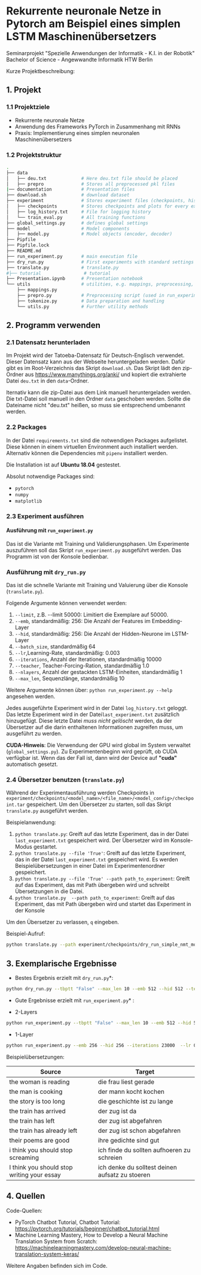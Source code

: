 # Rekurrente neuronale Netze in Pytorch am Beispiel eines simplen LSTM Maschinenübersetzers

Seminarprojekt "Spezielle Anwendungen der Informatik - K.I. in der Robotik"
Bachelor of Science - Angewwandte Informatik HTW Berlin


Kurze Projektbeschreibung:

## 1. Projekt
### 1.1 Projektziele

- Rekurrente neuronale Netze 
- Anwendung des Frameworks PyTorch in Zusammenhang mit RNNs
- Praxis: Implementierung eines simplen neuronalen Maschinenübersetzers


### 1.2 Projektstruktur

``` bash
.
├── data
│   ├── deu.txt             # Here deu.txt file should be placed
│   ├── prepro              # Stores all preprocessed pkl files
|── documentation           # Presentation files 
├── download.sh             # download dataset
├── experiment              # Stores experiment files (checkpoints, history, plots) and train_eval.py
│   ├── checkpoints         # Stores checkpoints and plots for every experiment
│   ├── log_history.txt     # File for logging history
│   └── train_eval.py       # All training functions
├── global_settings.py      # defines global settings
├── model                   # Model components
│   ├── model.py            # Model objects (encoder, decoder)
├── Pipfile         
├── Pipfile.lock
├── README.md
├── run_experiment.py       # main execution file
├── dry_run.py              # First experiments with standard settings
├── translate.py            # translate.py
#├── tutorial                # tutorial
├── Presentation.ipynb      # Presentation notebook
└── utils                   # utilities, e.g. mappings, preprocessing, tokenization, general utils
    ├── mappings.py
    ├── prepro.py           # Preprocessing script (used in run_experiment.py and dry_run.py)
    ├── tokenize.py         # Data preparation and handling
    └── utils.py            # Further utility methods
```

## 2. Programm verwenden

### 2.1 Datensatz herunterladen

Im Projekt wird der Tatoeba-Datensatz für Deutsch-Englisch verwendet.
Dieser Datensatz kann aus der Webseite heruntergeladen werden. Dafür gibt es im Root-Verzeichnis das Skript `download.sh`. Das Skript lädt den zip-Ordner aus https://www.manythings.org/anki/ und kopiert die extrahierte Datei `deu.txt` in den `data`-Ordner. 

lternativ kann die zip-Datei aus dem Link manuell heruntergeladen werden. Die txt-Datei soll manuell in den Ordner `data` geschoben werden. Sollte die Dateiname nicht "deu.txt" heißen, so muss sie entsprechend umbenannt werden.

### 2.2 Packages
In der Datei `requirements.txt` sind die notwendigen Packages aufgelistet. Diese können in einem virtuellen Environment auch installiert werden. Alternativ können die Dependencies mit `pipenv` installiert werden.

Die Installation ist auf **Ubuntu 18.04** gestestet.

Absolut notwendige Packages sind:
- `pytorch`
- `numpy`
- `matplotlib`

### 2.3 Experiment ausführen

#### Ausführung mit `run_experiment.py`

Das ist die Variante mit Training und Validierungsphasen.
Um Experimente auszuführen soll das Skript `run_experiment.py` ausgeführt werden. Das Programm ist von der Konsole bedienbar. 

### Ausführung mit `dry_run.py`

Das ist die schnelle Variante mit Training und Valuierung über die Konsole (`translate.py`).

Folgende Argumente können verwendet werden:
1. `--limit`, z.B. --limit 50000: Limitiert die Exemplare auf 50000.
2. `--emb`, standardmäßig: 256: Die Anzahl der Features im Embedding-Layer
3. `--hid`, standardmäßig: 256: Die Anzahl der Hidden-Neurone im LSTM-Layer
4. `--batch_size`, standardmäßig 64
5. `--lr`,Learning-Rate, standardmäßig: 0.003
6. `--iterations`, Anzahl der Iterationen, standardmäßig 10000
7. `--teacher`, Teacher-Forcing-Ration, standardmäßig 1.0
8. `--nlayers`, Anzahl der gestackten LSTM-Einheiten, standardmäßig 1
9. `--max_len`, Sequenzlänge, standardmäßig 10

Weitere Argumente können über: `python run_experiment.py --help` angesehen werden.

Jedes ausgeführte Experiment wird in der Datei `log_history.txt` geloggt. Das letzte Experiment wird in der Datei`last_experiment.txt` zusätzlich hinzugefügt.
Diese letzte Datei *muss nicht gelöscht* werden, da der Übersetzer auf die darin enthaltenen Informationen zugreifen muss, um ausgeführt zu werden.

**CUDA-Hinweis**: 
Die Verwendung der GPU wird global im System verwaltet (`global_settings.py`). Zu Experimentenbeginn wird geprüft, ob CUDA verfügbar ist. Wenn das der Fall ist, dann wird der Device auf **"cuda"** automatisch gesetzt. 


### 2.4 Übersetzer benutzen (`translate.py`)

Während der Experimentausführung werden Checkpoints in `experiment/checkpoints/<model_name>/<file_name>/<model_config>/checkpoint.tar` gespeichert.
Um den Übersetzer zu starten, soll das Skript `translate.py` ausgeführt werden.

Beispielanwendung:
1. `python translate.py`: Greift auf das letzte Experiment, das in der Datei `last_experiment.txt` gespeichert wird. Der Übersetzer wird im Konsole-Modus gestartet.
2. `python translate.py --file 'True'`: Greift auf das letzte Experiment, das in der Datei `last_experiment.txt` gespeichert wird. Es werden Beispielübersetzungen in einer Datei im Experimentenordner gespeichert.
3. `python translate.py --file 'True' --path path_to_experiment`: Greift auf das Experiment, das mit Path übergeben wird und schreibt Übersetzungen in die Datei.
4. `python translate.py  --path path_to_experiment`: Greift auf das Experiment, das mit Path übergeben wird und startet das Experiment in der Konsole

Um den Übersetzer zu verlassen, `q` eingeben.

Beispiel-Aufruf:
```bash
python translate.py --path experiment/checkpoints/dry_run_simple_nmt_model_full_158544_teacher_1.0_train_voc_adam_lr-0.001-1/deu.txt/2-2_512-512_100

```

## 3. Exemplarische Ergebnisse

* Bestes Ergebnis erzielt mit `dry_run.py`*:

```bash
python dry_run.py --tbptt "False" --max_len 10 --emb 512 --hid 512 --teacher 1.0 --iterations 15000 --batch_size 100 --lr 0.001 --dec_lr 1 --nlayers 2 
```

* Gute Ergebnisse erzielt mit `run_experiment.py`* :
- 2-Layers
```bash
python run_experiment.py --tbptt "False" --max_len 10 --emb 512 --hid 512 --teacher 1.0 --iterations 30000 --batch_size 100 --lr 0.003 --dec_lr 1 --nlayers 2
```
 - 1-Layer
```bash
python run_experiment.py --emb 256 --hid 256 --iterations 23000  --lr 0.003 --dec_lr 1 --voc_all True --batch_size 64  --teacher 1.0  --clip 50.0 --tbptt 'False' --max_len 10
```

Beispielübersetzungen:

| Source        | Target           
| ------------- |-------------
| the woman is reading     | die frau liest gerade 
| the man is cooking      | der mann kocht kochen      
| the story is too long | die geschichte ist zu lange
| the train has arrived | der zug ist da
| the train has left | der zug ist abgefahren
| the train has already left | der zug ist schon abgefahren
| their poems are good | ihre gedichte sind gut
| i think you should stop screaming | ich finde du sollten aufhoeren zu schreien
| I think you should stop writing your essay | ich denke du solltest deinen aufsatz zu stoeren


## 4. Quellen

Code-Quellen:

- PyTorch Chatbot Tutorial, Chatbot Tutorial: https://pytorch.org/tutorials/beginner/chatbot_tutorial.html 
- Machine Learning Mastery, How to Develop a Neural Machine Translation System from Scratch: https://machinelearningmastery.com/develop-neural-machine-translation-system-keras/

Weitere Angaben befinden sich im Code.
